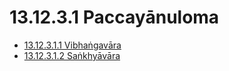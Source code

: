 # 13.12.3.1 Paccayānuloma

* [13.12.3.1.1 Vibhaṅgavāra](13.12.3.1/13.12.3.1.1.md)
* [13.12.3.1.2 Saṅkhyāvāra](13.12.3.1/13.12.3.1.2.md)
